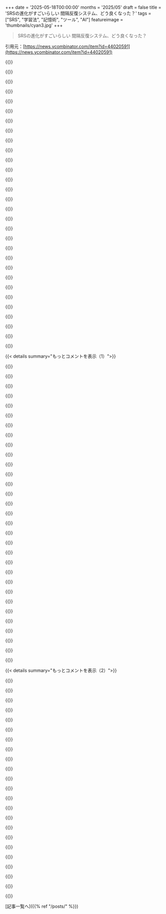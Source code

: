 +++
date = '2025-05-18T00:00:00'
months = '2025/05'
draft = false
title = 'SRSの進化がすごいらしい 間隔反復システム、どう良くなった？'
tags = ["SRS", "学習法", "記憶術", "ツール", "AI"]
featureimage = 'thumbnails/cyan3.jpg'
+++

> SRSの進化がすごいらしい 間隔反復システム、どう良くなった？

引用元：[https://news.ycombinator.com/item?id=44020591](https://news.ycombinator.com/item?id=44020591)




{{<matomeQuote body="SRSってすごい進化してるらしいね．でも，俺がもっと大事だと思うのは，何かを読んで理解してからSRSに移す間の部分なんだ．ウェブブラウザやPDFからAnkiとかMochiみたいなSRSへ簡単にフラッシュカードを作る専用ツールがほとんどないのが困る．OSの機能みたいにシームレスに動くのが理想なんだよ．邪魔にならないMac friendlyなツール知ってる人いたら教えて！" userName="aaldrick" createdAt="2025/05/18 16:25:19" color="#785bff">}}




{{<matomeQuote body="＞既存ツールから簡単にカード作成<br>これは誤解だよ．SRSの本当の利点は，どんなカードを作るか考えるプロセスにあるんだ．概念を深く掘り下げて，自分でカードにする作業自体が理解をものすごく助けてくれるんだよ．これは難しいスキルで，だから悪いカード作って諦める人が多いのかもね．SRSは暗記だけじゃなく，理解を深めるのにも使えるんだよ．" userName="kqr" createdAt="2025/05/18 18:16:53" color="#ff5c5c">}}




{{<matomeQuote body="＞悪いカード作って諦める<br>もしそうなら，長いテキスト（本とか）から良いフラッシュカードを作ってくれるプログラムの方が，自分で変なカード作るよりずっと優れてるんじゃないの？" userName="paulluuk" createdAt="2025/05/18 19:53:30" color="">}}




{{<matomeQuote body="こういう連携にはmacOSのサービス機能が良いと思うよ．テキストを選択して右クリックすると，SRSアプリが提供するサービスで「新しいSRSカード作成」みたいなのが選べるようにするんだ．その場でカード作成ダイアログが開くイメージかな．アプリ開発者が直接連携しなくても使えるのがメリットだね．" userName="cosmic_cheese" createdAt="2025/05/18 17:03:56" color="#45d325">}}




{{<matomeQuote body="自分のアプリ（Fresh Cards）で，WebやPDFからのカードインポート要望がよくあるんだけど，どう実現すればいいか難しいんだ．ハイライトして作る対話式？それとも自動生成？何がカードにする価値があって，問題の粒度はどうする？日付や名前みたいな特定の事実だけじゃ，教材によっては使えないかも．みんなのニーズに合わせるのって，すごく大変そうだよ．何かアイデアある？" userName="allenu" createdAt="2025/05/18 16:31:52" color="#38d3d3">}}




{{<matomeQuote body="Fresh Cards開発ありがとう！良い質問だね．ソースから直接カードは面倒だから，間に「受信箱」を入れるのはどう？面白いと思ったらハイライトして受信箱へ．後でそこでAIとか使ってカード化するんだ．ハイライト→選別→カード化，って明確なステップに分けられる．これで，ハイライトしたものが価値あるか判断できるし，今のAIを使えば簡単にできると思うよ．" userName="aaldrick" createdAt="2025/05/18 17:15:21" color="#ff5c5c">}}




{{<matomeQuote body="macOSサービスの話，教えてくれてありがとう！調べてみるよ．俺もOSがこの機能をネイティブに提供すべきって思い始めてたんだ．普及のためにも使いやすさのためにもね．SRSがAPI公開してれば，今のShortcutsでもPoCはできそうかもね．" userName="aaldrick" createdAt="2025/05/18 17:17:50" color="">}}




{{<matomeQuote body="使ったことないけど，Supermemoの「キラー機能」の一つだって聞いたことあるよ．PDFビューアでテキストを読みながら，半自動でフラッシュカードを作れるモードがあるらしい．そんな感じ．前に言った通り，俺は使ったことないけどね．" userName="edanm" createdAt="2025/05/18 18:35:47" color="">}}




{{<matomeQuote body="ちょうどRemNoteのAIカード生成機能試してみたんだけど，今のところマジすごいね．PDF，ウェブページ，ノートからカード作れるんだよ．" userName="myflash13" createdAt="2025/05/18 16:26:47" color="#45d325">}}




{{<matomeQuote body="これが俺たちがRemNoteを作った理由だよ！PDFやWebサイト，YouTubeから直接カード作れるんだ．AIでも，自分でハイライトして作ることもできるよ．OS連携じゃなく，一つのツールで全部やる方が集中できて良いと思うな．Chrome拡張も試したけど，結局ツール内で完結させるのが一番しっくりくるんだ．" userName="mfranzs" createdAt="2025/05/18 20:34:17" color="#ff5733">}}




{{<matomeQuote body="＞OSがネイティブでこういう機能のhookを提供する必要があるって話、ほんとそう思うんだよね。でもさ、結局開発者がそのhook使ってくれるか次第なんだよな。最近のサードパーティアプリって、特定のプラットフォームに特化した連携とか自動化機能全然つけないでしょ。最低限のことだけやって「とりあえず動く」っていうのが当たり前になっちゃった。" userName="cosmic_cheese" createdAt="2025/05/18 17:57:11" color="">}}




{{<matomeQuote body="これ、AnkiがAndroidで既にカスタムintent使ってやってるやり方だよ。" userName="xdfgh1112" createdAt="2025/05/18 19:10:50" color="">}}




{{<matomeQuote body="今日午後、Gemini 2.5 ProでAnkiカード作って試験勉強しようとしたとこなんだ。やり方超シンプル：素材全部（トークン10万くらい）aistudioに貼り付けて、txt形式でフラッシュカード生成。今のとこ超いい感じだし、カードもそのままで十分学習になると思う（いくつか消したり編集したりしたいのはあるけど、勉強の邪魔にはなってない）。" userName="andy12_" createdAt="2025/05/18 20:43:21" color="#785bff">}}




{{<matomeQuote body="INBOXのアイデア、マジでいい改善だね！それと、INBOXをN時間後とかNサイズ後に処理するリマインダーもプラスで欲しいな。どんなシステムでも一番難しいのは、それを習慣にする事だよね。" userName="jkmcf" createdAt="2025/05/18 18:10:00" color="">}}




{{<matomeQuote body="＞読む/理解するのとSRSの間にある空白…そういうツール知ってる人いたら教えて欲しいです。<br>フラッシュカードじゃなくコンテンツで復習するシステム考えてるよ。内容に単語や文法でタグ付け、自分にとっての難易度を推定。難易度と学習効果のバランス見て読むコンテンツ選ぶ。忘れそうなものを復習する自然な「間隔反復」で、復習時間をコンテンツ読むのに使う感じ。" userName="gwd" createdAt="2025/05/18 17:42:41" color="#ff5733">}}




{{<matomeQuote body="SuperMemoはPDFダメでHTMLだけ。補助ツールも面倒。UI最悪で結局Ankiに戻った。タスク管理とか凄いけど、ブラウザサポートとか技術選択に問題あり。インクリメンタルリーディングもPDF対応なしでWikipediaばっか。" userName="Tomte" createdAt="2025/05/18 18:41:15" color="#785bff">}}




{{<matomeQuote body="Gemini使って子供の試験対策作ってるけどマジすごい。それでGenji Monogatariの穴埋めAnkiカードも作れるか試したよ。トップ5000語以外でクローズ削除する設定で。古典日本語だけど結構いい感じにできた。テキスト貼り付けたらテスト形式で出力されるから学習に使えるね。" userName="KPGv2" createdAt="2025/05/18 22:09:05" color="#45d325">}}




{{<matomeQuote body="まず試した感じ、これは期待できそうだね。明日プロ版ちゃんと試してじっくり使ってみるよ。でもさ：<br>PDF結構読むんだけど、一文クリックしてカード提案してもらったり、自分で入力したりできる。それだけでも「space in between」のいいスタートだよ。" userName="aaldrick" createdAt="2025/05/18 19:27:04" color="#38d3d3">}}




{{<matomeQuote body="Anki Android版持ってるけど、他のアプリから使うオプション見たことないな。何か設定必要なの？" userName="leephillips" createdAt="2025/05/18 21:47:23" color="">}}




{{<matomeQuote body="なんかプロンプトのコツとか学んだことある？それとも普通の質問で十分だった？この用途でGoogle NotebookLM試してみたいなと思ってさ。" userName="j1elo" createdAt="2025/05/18 21:16:05" color="">}}




{{<matomeQuote body="Macなら、選んだテキストとかスクショを受け取って、AnkiConnectに送って新しいノートを作るショートカット作れるじゃん。これを共有シートに追加すれば、どのアプリからでもノート作れるよ。あとでAnkiでノート見直して質問足したり、マジ面倒なら裏側の内容をLLMに送って質問作ってもらったりすればいいさ。" userName="HSO" createdAt="2025/05/18 18:02:02" color="#ff5733">}}




{{<matomeQuote body="難しいと思うな、これ。システムごとに専門ツールが必要になるんじゃないかな。日本語向けにこういう方向のツール作ってるんだけど、内容とか文脈の抽出って目的によって全然違うから、何にでも使えるわけじゃないんだよね。" userName="MarceColl" createdAt="2025/05/18 18:56:39" color="">}}




{{<matomeQuote body="話の要点わかったか自信ないけど、あなたが普段やってることを（語学学習だけじゃなくて）まとめてみるね。<br>ー フラッシュカードじゃなくて、文章読んだりメモしたり。<br>ー その内容に難しさがわかるようにタグ付けしたり。<br>ー 復習したい時は、今一番効果ありそうだと感じる難しさのやつを選んだり。" userName="aaldrick" createdAt="2025/05/18 19:29:14" color="">}}




{{<matomeQuote body="「SRSの良さの半分はカード作成作業にある」ってのは同意だけど、SRSマニアの間じゃ言いすぎだよ。創造的な作業何でもそうだし。それより、自分で作るのが王道なのは、自分に合ったキュレーションができるから。他人が作ったやつは、自分の知識と合わないんだ。（自作SRSアプリの記事はここ：http://patched.network）" userName="NiloCK" createdAt="2025/05/18 23:49:17" color="#ff5c5c">}}




{{<matomeQuote body="これMochiでほぼできるよ。PDFとかをChatGPTに貼って、Mochiのフォーマット簡単だからカード作らせられる。カード作る前に内容理解したいってのと相性良いんだ。MochiのAPI使えば自動追加もできるけど、僕は手動で確認したいからコピペで十分。" userName="fplonka" createdAt="2025/05/18 17:30:43" color="#785bff">}}




{{<matomeQuote body="Ankiとかで独学してて、勉強準備に時間取られるのが嫌だったんだ。理想はAIに『勉強するものを探す』とか『復習を決める』の全部やってもらって、自分は勉強に集中すること。AIが大量のコンテンツから適切な難易度を選んで、復習単語を自然に入れてくれる感じ。特定のページや動画の読解に向けた学習もできるといいな。FacebookとかYoutubeみたいに、開いたら勝手に教材が出てくるのが理想。" userName="gwd" createdAt="2025/05/19 09:01:45" color="#ff33a1">}}




{{<matomeQuote body="詳しい答えありがとう。ソフトの境界が最初のカード作成のハードルになるって指摘、すごい良いね。覚えておきたいものをポンポン入れる受信箱みたいなアイデアとか、ハイライトしたとこ保存するブラウザプラグインやOSショートカットとかいいな。すぐにカードにする必要はないってのがミソだね。このワークフローを楽にするプロトタイプ、具体的にやれることありそう。AIに情報の断片渡してカード作らせるのもできそうだし。" userName="allenu" createdAt="2025/05/18 17:26:08" color="#785bff">}}




{{<matomeQuote body="Netflixとかで見てる番組の字幕取ってきて、フラッシュカードとか作れるブラウザツールとか、あるんじゃないの？" userName="KPGv2" createdAt="2025/05/18 22:11:59" color="">}}




{{<matomeQuote body="裏技だよ。LLM使って勉強するなら、Google DriveのCSVにAnkiカードを自動挿入するツール作って、スマホのAnkiと同期させるとマジで捗るよ。俺はLLMって思考サボる時に使うもんだと思ってるけど、勉強に使うならアリだね。" userName="TechDebtDevin" createdAt="2025/05/18 15:46:32" color="#ff5733">}}




{{<matomeQuote body="俺、Ankiカードの翌日のレビューに向けて、LLMに新しい例文を作ってもらうPythonスクリプト作ったんだ。単語は知ってても新しい文脈で認識できない問題を解決したくて。これで、カード見るたびに違う例文になるから、そのうち良くなるはず。" userName="MostlyStable" createdAt="2025/05/18 16:10:17" color="#785bff">}}




{{< details summary="もっとコメントを表示（1）">}}

{{<matomeQuote body="コメント3で言ってた”単語は知ってても新しい文脈で認識できない”問題についてだね。これはフラッシュカード特化の訓練効果とか、言語には文脈で意味が変わる単語が多いのが原因だと思うよ。" userName="AlchemistCamp" createdAt="2025/05/18 16:19:19" color="#45d325">}}




{{<matomeQuote body="俺の言語アプリ”dangerous”の宣伝だよ！ LLMと間隔反復をベースにしてて、単語やフレーズの文脈説明、例文、文化注釈とか、音声認識テストもあるよ。今は招待制だけど、使いたい人にはコードあげる。" userName="echan00" createdAt="2025/05/19 02:39:35" color="#38d3d3">}}




{{<matomeQuote body="アプリすごく面白そうだね！招待ほしいな。次にChina行く時、会話上手くなりたいし。あと、Nepali語勉強してるんだけど、マイナー言語対応アプリないから大変なんだよね。LLMで変わるのに期待してる。ChatGPTのNepali語スキルはマジで最高らしいよ。" userName="fivestones" createdAt="2025/05/19 09:03:35" color="">}}




{{<matomeQuote body="俺も招待すごく興味あるよ、これマジで斬新なコンセプトみたいだね！" userName="xenostar" createdAt="2025/05/20 06:04:13" color="">}}




{{<matomeQuote body="俺もこのアプリすごく試してみたい、招待コード送ってくれると嬉しいな。" userName="j0r0b0" createdAt="2025/05/19 15:45:58" color="">}}




{{<matomeQuote body="そうそう、目標言語のコンテンツを読んだり聞いたりする学習を増やそうとしてるんだけど、難易度がちょうどいいコンテンツ探すのがマジ大変なんだよね。難しすぎず、でも新しい学びがある、みたいなやつ。" userName="MostlyStable" createdAt="2025/05/18 16:37:30" color="">}}




{{<matomeQuote body="それ、めちゃくちゃ良いアイデアだね。俺、初期のAnki貢献者だったんだけど、SRSで結構時間無駄にしちゃったんだ。2008年頃に知ってた言語ブロガーたちはみんなAnkiに夢中だったね。<br>もしまたJapaneseを学ぶなら（20年話してないからやるかも）、Ankiは以下に使うかな：<br>音、単音節、2-3音節のドリル、文中のpitch accentsの識別と、hiraganaとkatakanaの覚え直し。<br>初期過ぎたら、学習者向けpodcastを聴いてtranscriptsを家で読むのをメインにして、後で外出中に同じpodcastを聴き直すと思う。理解してる文脈で単語を思い出す方がずっと楽で役に立つよ。<br>長年traditional Chineseを読んでなかったらkanji学習にもAnki使っただろうな。背景あるから、audio booksを聴きながら読むだけで文脈からkanji全部理解できるか試すと思う。TV seriesも、アクセスできれば最高だよ。シーズン通して似たvocabularyが多いからね。" userName="AlchemistCamp" createdAt="2025/05/18 23:07:37" color="#38d3d3">}}




{{<matomeQuote body="俺、まさにこの問題を解決しようとしてるreader app作ってるんだ。proficiencyに合わせて各articleを段階的にsimplified versionsにしたものを提供するんだ。<br>もしtarget languageがChineseなら、https://reader.longyan.io/landing で試してみてくれよ。login不要、feedbackくれたら嬉しい。" userName="sasjaws" createdAt="2025/05/18 17:10:31" color="">}}




{{<matomeQuote body="Sure. こういうprojectは結構あるみたいだね。baseをtraditional charactersにするのを強く勧めるよ。multiple charactersをsimplified formsにmapするのはすごく簡単だけど、simplified formsをtraditional versionsにdisambiguateするのはずっと難しいから。<br>Related comment on another app: https://news.ycombinator.com/item?id=43769831" userName="AlchemistCamp" createdAt="2025/05/18 21:47:46" color="">}}




{{<matomeQuote body="見てくれてありがとう。実はtraditional charactersから始めたんだけど、”90%以上のstudentsがsimplifiedしかやらない”って気づいてswitchしたんだ。<br>convertするだけなのはbest approachじゃないと俺も思う。両方で違うcontent見つける方が良いね。studentがtraditional script学びたいなら、usually Taiwanのcontentを欲しがるし、Chinaじゃないんだ。逆も同じ。" userName="sasjaws" createdAt="2025/05/18 23:50:27" color="">}}




{{<matomeQuote body="Chineseをseriousに学ぶほぼ全ての人は、1960年代以前に書かれたものを読みたいと思ってるだろうし、それらはliteralmente traditional versionsからsimplified versionsにconvertされてるんだ。<br>Hong Kong, TW, 海外のChinese communitiesで生まれたpopular contentもDitto。<br>databaseで”hair”と”emit”を同じentryにstoreすることにlong-term gainはないよ。髮と發をseparately storeして、発を両方のsimplificationとして一緒にやるのは、今small effortだけど、将来ずっとconstrainが少なくなる。俺、過去15年で約40種類のChinese learning appsでこのpitfallを見てきたんだ。Du ChineseとPlecoのようなfew appsだけがearly on正しくやったね。" userName="AlchemistCamp" createdAt="2025/05/19 00:36:00" color="">}}




{{<matomeQuote body="まだなら、target languageのcomprehensible input siteがあるかcheckしてみて。例えばspanishなら https://www.dreamingspanish.com/ があるよ。各種difficultiesのspeakingとlisteningのvideosを出してるんだ。" userName="mrbombastic" createdAt="2025/05/18 16:51:42" color="#ff33a1">}}




{{<matomeQuote body="俺のexperienceだとpretty well workするよ、listening comprehensionとpronunciationをbuildしようとしてるならね。でもjust one tool in tool beltだからrecommendするのはjust as augmenting other language learning toolsだよ。" userName="mrbombastic" createdAt="2025/05/18 19:33:22" color="">}}




{{<matomeQuote body="Very well workするよ、でもhigh effort activitiesとmixする場合に比べてvery slowだけどね。" userName="AlchemistCamp" createdAt="2025/05/18 22:03:24" color="">}}




{{<matomeQuote body="That’s a really clever use for LLMs, 俺exact same problemを俺のAnki deckで抱えてるんだ。historical sentences for each cardは全てstoreしてるの？それともjust a destructive overwrite each time？" userName="bspammer" createdAt="2025/05/18 18:21:55" color="">}}




{{<matomeQuote body="これ便利そうじゃん．誰かこれできるAnkiのプラグイン作ってくんないかな．もう似たようなのあるのかな？" userName="bryanhogan" createdAt="2025/05/19 08:32:36" color="">}}




{{<matomeQuote body="それめちゃくちゃ役に立ちそうなプロジェクトだね！！公開するの考えたことある？" userName="Llamamoe" createdAt="2025/05/18 17:45:01" color="">}}




{{<matomeQuote body="私が書いたやつは、基本的なアイデア以外は、あんまり広く使えるものじゃないと思うんだよね．自分のデッキ向けにカードのレイアウトとか細かい前提で作ったから、柔軟性はないんだ．調整するのは難しくないと思うけど、まあすごく単純なスクリプトだから、自分で変えるレベルになったら、イチから書くのとそんなに変わらないかもね．" userName="MostlyStable" createdAt="2025/05/18 22:09:54" color="">}}




{{<matomeQuote body="＞ LLMで勉強してるなら、LLMが議論してるトピックのAnkiカードをgoogle driveのcsvに挿入するMCPツールを作って、それをスマホのAnkiデッキと同期するんだ．個人的には、どうやるのか詳しいブログ記事が見たいな．少なくとも知りたいのは：<br>csvをAnkiカードにどう同期してるか、LLMのレスポンスからCSV作成へのMCP連携はどうなってるか．" userName="udit99" createdAt="2025/05/18 18:11:16" color="#45d325">}}




{{<matomeQuote body="今週時間できたら、やり方示すREADMEをここに載せるかも．難しくないよ．https://github.com/mark3labs/mcp-goでmcp作って．AnkiDroidはgoogle driveからcsvリンクできる設定ある．あとはローカルとDriveの同期．LLMにあらゆるプロンプトでMCP Ankiツール使えるって教えて、システムプロンプトで、概念に詰まってそうならAnkiカード作るように指示する感じ．" userName="TechDebtDevin" createdAt="2025/05/19 14:41:20" color="#ff5733">}}




{{<matomeQuote body="ChatGPT 4oの音声モードが、中国語の基礎勉強にめちゃくちゃ効いてるよ．いつかモデルの限界にぶつかるだろうけど、部屋中歩き回って色んな物の名前聞いたり、単語が他の単語と関係あるか聞いたりするのがすごく楽しい．短い文章作ったり、文法の即時検証もすごすぎ．まだChatGPTにMCPはないけど、レビューした内容を構造化された形式で出力してくれるようチャットに頼めるね．" userName="maxwellg" createdAt="2025/05/18 15:56:24" color="#ff5c5c">}}




{{<matomeQuote body="Ankiの不満：データモデルが嫌い．ノートの集まりがあって、それから派生するカードのセットがあって、さらに間隔反復の履歴があるべきだと思う．特定のセッションで勉強するカードを制限する方法も必要（書く練習とか）．Ankiは層を分離してないみたい．全部一枚岩．インポートもエクスポートも共有もUI以外は嫌．外部でデータ操作できないと詰む．この問題ないシステムって他にある？" userName="amluto" createdAt="2025/05/18 13:30:16" color="#45d325">}}




{{<matomeQuote body="君がここで挙げた点は全部間違ってるって、もう別のコメントで深く突っ込まれてるのがすごいね．それに加えて、Ankiは私が触ってきたオープンソースソフトウェアの中でも一番ドキュメントが整ってる方だよ．プログラムできるなら、ChatGPTが基本的なタスクは何でも処理できるし、私は自分の洞察のために定期的にsqliteデータベースをデータマイニングしてるよ．" userName="uselesswords" createdAt="2025/05/18 14:05:16" color="#ff5c5c">}}




{{<matomeQuote body="＞ ノート集が必要だよね（ダウンロードしたりLLMで作ったり自分で作ったり友達と共有したり）。そのノート集の上に学習したいカードのセットがあるべき<br>それってAnkiじゃね？ カード集があって、それぞれのカードはそこから派生した１つ以上のデッキに入れられるじゃん。<br>＞ 特定のセッションでどのカードを勉強するか制限する方法も必要だ<br>それもデッキだよ。「日本語」デッキがあって、その中に「日本語：：書き」みたいなサブデッキを作れば、書く練習が必要なカードだけに絞れるしね。<br>Better Tagsってのを使えば、タグでカード絞って、アドホックなタグ検索でサブデッキ作って一部だけ勉強することもできるんだよ。<br>デッキを増やして、勉強したいサブセットをそのセッションで勉強するってやり方じゃダメなの？<br>＞ Ankiはこういう層を全く分けてないみたいだ。全部巨大なデータベースになってる<br>デッキは独立したファイルで、共有、編集、作成、勉強、推論ができるじゃん。<br>Ankiの間隔反復モデル（FSRSと古いモデルがある）は、複数のモデルがあるって事実とは明らかに別だしね。<br>＞ エクスポートがめんどくさい。共有がめんどくさい<br>ただのファイル（実質Zipファイル）じゃん。何がめんどくさいの？<br>＞ Ankiを試すたびに、Ankiの外で自分のデータを操作できないってところで引っかかる<br>Ankiデッキを外部で操作するためのライブラリは、ほとんどのプログラミング言語であるよ。文字通り、メディアや辞書からAnkiカードを作る「マイニング」ツールとか、生成・インポートできるツールは何十種類もあるんだから。<br>オープンソースだし、コードもクリーンなライブラリアブストラクションがあるから、中のデータを取り出すなんて超簡単だよ。<br>＞ こんな問題がないシステムって他にある？<br>あんたが挙げた問題は全部、他のソフトで経験したけどAnkiが解決してくれたことばっかりだよ。だから俺にとってはそのシステムが”Anki”なんだ。" userName="TheDong" createdAt="2025/05/18 13:46:39" color="#785bff">}}




{{<matomeQuote body="＞ それってAnkiじゃね？ カード集があって、それぞれのカードはそこから派生した１つ以上のデッキに入れられるじゃん。<br>まあ、ちょっと違うかな？ 俺がわかる限り（そんなに深く掘り下げてないけど）、デッキっていうのがあって、デッキの中にノート、テンプレート（あとカード。これはノートとテンプレートから生成されるものとは別に存在するか怪しい？）、そして学習情報が入ってるんだよね。<br>デッキのテキストとかマークアップ内容はエクスポートできるけど、メディアはできない。テキストファイルにして、一応ロスなく再インポートできるって言われてる。<br>学習情報なしでデッキをエクスポートして共有もできるけど、再インポートできるか怪しいんだよね。<br>それでコレクションっていう、全部ひっくるめた世界があるわけ。デッキと学習情報全部込みで。<br>＞ それもデッキだよ。日本語デッキがあって、その中に日本語：：書きみたいなサブデッキを作れば、書く練習が必要なカードだけに絞れるしね。<br>多分だけどさ、高精度なノートがあるソースから日本語デッキをインポートしたとして、それを書き込み用サブデッキに分割したとするじゃん。そしたら元のソースが新しい単語のノートを追加したり変更したりしても、結果をマージするのは基本的にサポートされてないと思うんだ。<br>＞ Ankiはこういう層を全く分けてないみたいだ。全部巨大なデータベースになってる<br>＞ デッキは独立したファイルで、共有、編集、作成、勉強、推論ができるじゃん。<br>そう、でも全部モノリスとしてだけ（これもわかる範囲だけど）。Anki Deck Package (.apkg)ってのをエクスポートできるけど、これをgitで管理しても意味ないじゃん。<br>学習情報とテンプレートを、元になるノートとは別にエクスポートはできないんだよね（もしできても、そのオプションは見つけられなかった）。<br>＞ エクスポートがめんどくさい。共有がめんどくさい<br>＞ ただのファイル（実質Zipファイル）じゃん。何がめんどくさいの？<br>ExcelとかOpenDocumentのシートファイルもZipファイルだよ。<br>でもそれぞれのツールはAnkiほど制限がきつくないし、ユーザーがZip解凍することなんて想定してないじゃん。（それにマージとかテキストのインポート／エクスポート機能も弱いのが残念だけど）<br>俺が間違ってる可能性もあるけどね。でもAnkiはさ、モダンなプログラミング言語みたいに、分解されたワークフローには優しくないみたいなんだ。" userName="amluto" createdAt="2025/05/18 15:13:29" color="#ff33a1">}}




{{<matomeQuote body="なんか俺が何か誤解してるのかもしれないけど、あんたのコメントにAnkiの根本的なデータモデルの欠陥を特定してるものが見つからないんだよね。問題はAnkiのデータ管理についてみたいじゃない？<br>だから強くお勧めしたいのが anki-connect (https://git.sr.ht/~foosoft/anki-connect) っていうツールだよ。これはAnkiのノート、カード、デッキ、メディア添付ファイルに対してREST APIでCRUD操作ができるんだ。<br>あるいは、何を勉強してるのか、データの形式はどんなか、Ankiでやろうとしたワークフローがどう具体的にうまくいかなかったのか、もう少し詳しく教えてくれたら、誰も解決策を提案できないってことはないと思うよ。<br>追記：あと、最初の投稿の質問にも答えるね。他に良いSRSツールがあるかって？ 俺は一度もそんなの見つけたことないな。欠点や不満もあるけど、Ankiは肝心なところが良いし、ほとんどのユースケースをサポートできるくらい拡張性もあるし、データのポータビリティも素晴らしいんだ。" userName="jaredklewis" createdAt="2025/05/18 16:07:01" color="#ff5733">}}




{{<matomeQuote body="多分”データモデル”って言葉が悪かったのかも。<br>最後にAnkiをちゃんと使おうとしたとき、中国語のキャラクターカードを2〜3人で使うように設定したかったんだ。高品質らしいデッキをいくつかオンラインで見つけてダウンロードしたんだけど、たくさんのキャラクターが入ってて、そのユーザーには入れたくないのが（ほとんど）含まれてたんだよね。デッキからコンテンツを削除するのはなんか違う気がしたし、自分が欲しい特定のテンプレートだけで実用的なシステムを作るのも不必要に複雑に思えたんだ（これらのデッキはノートにたくさんのフィールドがあって、それは素晴らしいんだけど、全部使いたくなかったんだ）。<br>それで、実際に複数のユーザーで使えるようにするのが、保守が大変そうな作業に思えたんだ。俺はノートのセットを維持・管理して、各ユーザーが勉強してるものを必要に応じてアップデートできるようにしたかったんだよ。<br>一番基本的な失敗として、Ankiは「デッキ」（ノートのセットという意味）と「デッキ」（特定の人が勉強するものという意味）の概念をほとんど分けてないんだ。それがすごく制限に感じたんだよね。<br>俺が本当に欲しかったのは、ノートのコレクションだったと思うんだ。それぞれのノートにはIDとかたくさんのフィールド、それに関連するメディアがあるような。そのコレクションはコピー可能で、理想的にはバージョン管理されてるべきなんだ。<br>そして、そのノートを参照するスタディセットを作りたかったんだ。その中からサブセットを選んで、利用可能なテンプレート化されたカードのサブセットを選んで、学習統計を追跡するようなね。" userName="amluto" createdAt="2025/05/18 19:11:25" color="#ff5733">}}




{{<matomeQuote body="実際、あんたの指摘は全部正しかったし、データモデルはひどいよ。もう何年も使ってるけどさ。他のコメントの人は、ただソフトウェアができることのリストを挙げて、「それで十分じゃないの？」って何度も言ってるだけだろ。違うんだよ、十分じゃないんだ。Ankiのフラッシュカードの概念とか、それをどう保存・操作するかっていうのは、最悪なんだよ。<br>Ankiでは、本来些細なことなのにやるのがすごく難しかったり、本来できるはずなのに不可能だったりすることが山ほどあるんだ。それにできることって言ったら、コレクション全体に対してクエリを実行するようなやつで、デッキを10個くらい追加したらアプリがノロくなる原因になってるんだ。<br>で、全体的に言えばさ：俺が気にしないし、たぶん調整すべきじゃないことを調整できすぎたり、本来簡単なのにできないことがあったりするんだ。<br>ダメなんだよ。Ankidroidはちょっとマシだけど、あっちもデータモデルには手が出せないんだ。" userName="pessimizer" createdAt="2025/05/18 18:26:29" color="">}}




{{<matomeQuote body="俺のAnkiでの暗記の個人的なワークフローはLLMを使ってこうやってるよ：まず教科書を読んで内容を理解することが大事。情報を原子レベルに分解しただけじゃ、それがどう連携して機能するかわからないからね（例えば、一価不飽和脂肪酸、多価不飽和脂肪酸、飽和脂肪酸、トランス脂肪酸があるってことは学べるけど、事前に教科書とか他のソースで読まないと、それらがどう違うか（化学構造、生物学的機能など）は理解できない）。<br>内容を理解したら、LLMにドキュメント（教科書など）を食わせて、以下のプロンプトを出すんだ。<br>＞ 付属のPDFを使った教科書ドキュメントからフラッシュカードを生成したい。それぞれのフラッシュカードは質問とそれに対応する回答をプレーンテキストのコードブロック形式で含むこと。構造は「質問”,”回答」とすること。<br>＞ 教科書から主要な概念、定義、説明を抽出すること。もしテキストでヤード・ポンド法が使われていたら、メートル法に変換すること。数学的な記号や方程式は、Ankiにコピーしたテキストをインポートするので、インラインのMathJax記法でフォーマットすること。質問は明確で簡潔に、回答は直接的かつ包括的な応答になるようにすること。<br>テキストが生成されたら、正確性をチェックするんだ（95％のケースでカードは正確だよ）。それで自分のデッキにインポートする。残りは昔ながらのAnkiでの暗記だよ。" userName="lovestory" createdAt="2025/05/18 14:57:25" color="#ff5c5c">}}




{{<matomeQuote body="それはデフォルトのモデルが一般ユーザー向けに設計されてるからだよ。もしあなたがちゃんと座ってドキュメントとじっくり向き合ったら、管理にはデッキやコレクションを使うべきじゃなくて、タグを使うべきだって気づくはずだよ。デッキとコレクションは別の目的のための別の抽象化なんだ。<br>俺は医学生だけど、医学界はAnkiを基本的にマスターしてるんだ。100万人以上の医学生が使ってるAnKingデッキは、3万5千枚以上のカードがあって、多数の学習リソースでクロス**タグ付けされてるんだ。これは単一の「デッキ」上に存在してて、定期的にアップデートがあるんだ。俺は4万枚以上のカードに対して、基本的に即時のクエリを日常的に実行してるよ。<br>医学界のAnkiは、このワークフローを基本的にマスターしてて、最初のコメントの人の不満は完全に間違ってるか、Ankiのデータモデルを誤解してることからきてるんだ。<br>簡単に言うと、サブデッキ、フィルタリングデッキ、カードとノートの違いなんかを無視してさ：カードは一つのデッキにしか属せないけど、複数のタグを持つことができるんだ。具体的にデータモデルで何が違って見たいの？" userName="uselesswords" createdAt="2025/05/18 23:27:49" color="#45d325">}}

{{</details>}}




{{< details summary="もっとコメントを表示（2）">}}

{{<matomeQuote body="SQLite dbはどこに置いてるの？ ローカルデータベース作ってLLMに食わせたいって考えてるんだけど、経験なくてさ。" userName="ilteris" createdAt="2025/05/18 14:54:06" color="">}}




{{<matomeQuote body="言語学習だけだけど、多分俺のTheHardway.appのモデルの方があなたに合ってるかもね（markdownっぽいノートの中にフラッシュカードがあるんだ）。" userName="jamager" createdAt="2025/05/18 14:46:47" color="">}}




{{<matomeQuote body="@jaredklewis amlutoさんが言ってた困り事、どうやって解決してるか知りたいな。俺もこれで同じような苦労をしたことがあるんだ。特に子供たちにそれぞれ使わせたいデッキを作って、でも更新も続けたいって時。<br>デッキに変更を加えるたびにすごい手間がかかる気がしたんだ。これは数年前の話で詳細は覚えてないけど、デッキを編集し続けて、複数のユーザーにサブスクみたいにアップデートが反映される合理的な方法があるなら知りたいな。たぶん方法あるんだろうけど、俺が気づかなかっただけだと思う。" userName="fivestones" createdAt="2025/05/19 17:48:21" color="">}}




{{<matomeQuote body="35,000+ cards？すごいね．ちょっと聞きたいんだけど，個々の学生はどうやって勉強したいカードを選んでるの？既存のタグか，自分で作ったカスタムタグかな？もしカスタムタグを作ったら，ローカルのデッキをupstreamとどうやって同期させるの？" userName="codethief" createdAt="2025/05/21 11:33:13" color="">}}




{{<matomeQuote body="ごめん，でも君のランディングページ，マジでひどいよ．タブレットだとアプリのこと学べないの？それに，アプリについてまだ何も知らないのに，メールアドレスを教えないといけないの？提案なんだけど：サイトを見させて，アプリについて学ばせてくれたら，後でデスクトップで開くか決めるよ．" userName="Tijdreiziger" createdAt="2025/05/18 15:25:11" color="">}}




{{<matomeQuote body="数ヶ月前に試したけど，カードの質には納得できなかったんだ．良いカードってのがどんなのか伝えるのも難しいんだけど，細かいとこに囚われて全体像を見失うのは良くない気がするんだ．あなたは正確さだけコメントしてたけど，関連性とか，LLMが作ったフラッシュカードってどれくらい使えるの？正直言うと，自分で作ったフラッシュカードもレビュー中にダメだって気づいていくつか削除したことあるから，LLMで作ったやつでも同じようにできると思うんだ，無関係なやつの割合が同じくらいならね．" userName="hiq" createdAt="2025/05/18 15:14:25" color="#ff33a1">}}




{{<matomeQuote body="うん，もし言語を勉強してるなら，レストランの単語グループと航空旅行のグループみたいに分けたらいいよ．そうすればユーザーも関連付けやすいからね．" userName="ape4" createdAt="2025/05/18 13:39:06" color="">}}




{{<matomeQuote body="まさにこれをやるためのワークフローを探してたんだ！どのLLMを使ってるの？デッキを章とかセクションごとに構成するために特別なことしてる？" userName="sn9" createdAt="2025/05/18 15:43:37" color="">}}




{{<matomeQuote body="Ankiをどう整理して使うかを学ぶことの，学習曲線が悪い（皮肉だね）って議論はあり得ると思うよ．" userName="ummonk" createdAt="2025/05/18 14:55:54" color="">}}




{{<matomeQuote body="親コメントに返信したんだけど，https://www.ankicollab.com/をチェックしてみたら？自分は自己学習でAnkiしか使ったことないから使ったことはないんだけど，あなたのユースケースには良いかもしれないよ？" userName="jaredklewis" createdAt="2025/05/19 19:15:39" color="">}}




{{<matomeQuote body="何言ってるの？Ankiには”ノート”っていう概念が明確にあって，そこから一つ以上の”カード”が作られるんだよ．特定のカードタイプだけ含むカスタムデッキを絶対簡単に作れるんだ．" userName="Graziano_M" createdAt="2025/05/18 13:45:26" color="">}}




{{<matomeQuote body="以前はredditとかで共有されてたデッキだけど，今はAnkiHubっていう中央組織が管理・同期してるんだ．月＄5だけど，友達は年1ヶ月だけ登録してアップデートもらってるよ．カードはタグで停止解除するのが基本．例えばBoards ＆ BeyondとかUWorldの動画や問題に対応したタグで解除するんだ．学校の講義とクロス参照したり，AI検索使う人もいるよ．カスタムタグもhttps://community.ankihub.net/t/protecting-fields-and-tags/1...で保護できる．" userName="uselesswords" createdAt="2025/05/24 12:33:17" color="#785bff">}}




{{<matomeQuote body="解決策がたくさんあって難しい問題だよね．Excelはデータを共有するのに怖いフォーマットだから，きっと限界があるよ．高度に構造化された情報を共有するのは難しい問題だけど，そういうコレクションを共有するのはさらに難しいね．" userName="pastage" createdAt="2025/05/18 16:42:22" color="">}}




{{<matomeQuote body="AnkiのSQLiteデータベースファイル”collection.anki2”の場所はOSによって違うんだって。詳しくはここのURL見てみて。https://docs.ankiweb.net/files.html?highlight=collection.ank..." userName="yorwba" createdAt="2025/05/18 15:52:36" color="">}}




{{<matomeQuote body="LLMは使ってないけど、オープンな辞書データから漢字学習用のめっちゃ大量のカード作ってるんだ。それをAnkiじゃなくて、自作の漢字学習アプリ（Shodoku）で公開してるよ。DBは公開前にローカルに一時保存してるだけ。いつか公開プロセスをスムーズにしてGithub actionとか使いたいな。そういえば、アプリ開発自体にはLLM使ってなくて、結構簡単にできたよ。このShodokuのスクリプト見てみて。https://github.com/runarberg/shodoku/tree/main/scripts" userName="runarberg" createdAt="2025/05/18 15:07:52" color="#45d325">}}




{{<matomeQuote body="デッキを”.apkg”ファイルでエクスポートすると、解凍してSQLiteファイルを取り出せるんだ。このURLに詳しい方法があるよ。https://www.encona.com/posts/custom-statistics-for-anki-flas..." userName="rahimnathwani" createdAt="2025/05/18 15:45:06" color="">}}




{{<matomeQuote body="うん、タグ使ってるよ。各質問の下にCSSでタグを表示してるんだ。やり方はAnkiのマニュアルに載ってるよ。編集：これ便利なんだよね。似たような質問でも章が違うと答えの焦点が変わるから（例えば三角法とか関数の微分を勉強してる時）、タグがあるとどの答えに注目すればいいか分かりやすいんだ。" userName="lovestory" createdAt="2025/05/18 19:14:55" color="#38d3d3">}}




{{<matomeQuote body="これが一番の不満かも。最初は情報量が多すぎて理解するのが大変だし、初心者の間違いが多いんだよね。僕は最初から自分でやっちゃって、最初の6ヶ月はAnkiを”間違った”使い方してたと思う。変なカード作ったり、MC問題にしたり、FSRSを有効化・最適化しなかったり、レビューに上限設けたり、内容を理解する前にAnkiやったりとか。僕はゼロから自分で学ぶのが好きなんだけど、Ankiだけは例外だと思った方が良いよ。Youtubeチュートリアルとかガイドを見ないなんて絶対勧めない。Ankiは人に倣って、自分のワークフローに合わせて調整していくのがただただ良い数少ないものの一つだね。" userName="uselesswords" createdAt="2025/05/18 23:51:00" color="#ff5733">}}




{{<matomeQuote body="自作フラッシュカードアプリ開発者だけど、AnkiのDBは正直イケてない部分もあるなーって思ったよ。でも、目的のために作られてて、テンプレートとかクローゼ削除の機能はすごく良いんだ。今自作アプリにもAnkiみたいに導入してるくらい。僕の新しいDB設計は属性ごとにテーブル分けてて、これは同期しやすくするためなんだ。AnkiのDBを見ると、同期が複雑だった理由が分かる気がするね。" userName="allenu" createdAt="2025/05/18 16:39:18" color="#ff5733">}}




{{<matomeQuote body="出力例を出すと、教科書のビタミン（この例だとビタミンD）の章に基づいて生成されたものだよ。質問と答えのペアが並んでるね。例えば、”日光を使って体内で合成できる栄養素は？” -＞ ”ビタミンD”とか、”ビタミンDのカルシウム調節における主な役割は？” -＞ ”吸収を高め、骨貯蔵を動員し、腎臓での排泄を減らすことで血中カルシウムを上げる”とか。どんなカードかイメージついたかな。これがどれだけ役に立つかは主観だけど、これで用は足りるよ。" userName="lovestory" createdAt="2025/05/18 15:26:24" color="">}}




{{<matomeQuote body="デッキをサブデッキに分割するのはタグでできるよ。それに各カードにはユニークなIDフィールドがあるんだ（通常はフロントだけど、作成者が別のものに定義することもできる）。もしタグだけを変更したとして、アップデートされたデッキをコレクションに再インポートする時、AnkiはIDを照合してくれるから、新しいカードや既存のカードに対してどういう挙動をするか定義できるんだよ。" userName="cafeinux" createdAt="2025/05/19 11:35:07" color="#45d325">}}




{{<matomeQuote body="もしFSRSを試してみたい人がいたら、Open Spaced RepetitionでPython、Typescript、Rustの公式パッケージを提供してるよ。PY: https://github.com/open-spaced-repetition/py-fsrs TS: https://github.com/open-spaced-repetition/ts-fsrs RS: https://github.com/open-spaced-repetition/fsrs-rs 今、ts-fsrsとrs-fsrsはFSRS 6に対応してるし、py-fsrsも近日中に対応する予定。それに、py-fsrsとfsrs-rsの両方で、過去のレビューからFSRSモデルを最適化できる機能も含まれてるんだ！" userName="joshdavham" createdAt="2025/05/18 15:10:57" color="#45d325">}}

{{</details>}}



[記事一覧へ]({{% ref "/posts/" %}})
